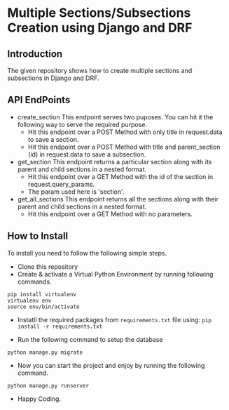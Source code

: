 # Multiple Sections/Subsections Creation using Django and DRF

## Introduction
The given repository shows how to create multiple sections and subsections in Django and DRF.

## API EndPoints
- create_section
  This endpoint serves two puposes. You can hit it the following way to serve the required purpose.
  - Hit this endpoint over a POST Method with only title in request.data to save a section.
  - Hit this endpoint over a POST Method with title and parent_section (id) in request.data to save a subsection.
- get_section
  This endpoint returns a particular section along with its parent and child sections in a nested format.
  - Hit this endpoint over a GET Method with the id of the section in request.query_params.
  - The param used here is 'section'.
- get_all_sections
  This endpoint returns all the sections along with their parent and child sections in a nested format.
  - Hit this endpoint over a GET Method with no parameters.
  
## How to Install
To install you need to follow the following simple steps.
- Clone this repository
- Create & activate a Virtual Python Environment by running following commands.
```
pip install virtualenv
virtualenv env
source env/bin/activate
```
- Instatll the required packages from `requirements.txt` file using:
`pip install -r requirements.txt`

- Run the following command to setup the database
```
python manage.py migrate
```
- Now you can start the project and enjoy by running the following command.
```
python manage.py runserver
```

- Happy Coding.
